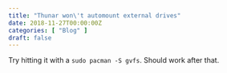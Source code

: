 ```yaml
---
title: "Thunar won\'t automount external drives"
date: 2018-11-27T00:00:00Z
categories: [ "Blog" ]
draft: false
---
```


Try hitting it with a `sudo pacman -S gvfs`. Should work after that.
